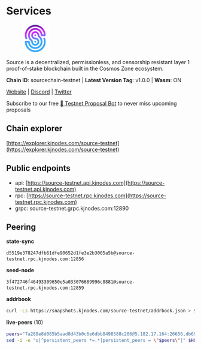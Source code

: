 # Services

<figure><img src="https://raw.githubusercontent.com/kj89/cosmos-images/main/logos/source.png" alt=""><figcaption></figcaption></figure>

Source is a decentralized, permissionless, and censorship resistant layer 1 proof-of-stake blockchain built in the Cosmos Zone ecosystem.

**Chain ID**: sourcechain-testnet | **Latest Version Tag**: v1.0.0 | **Wasm**: ON

[Website](https://www.sourceprotocol.io) | [Discord](https://discord.io/SourceProtocol) | [Twitter](https://www.twitter.com/sourceprotocol_)



Subscribe to our free [🤖 Testnet Proposal Bot](https://t.me/kjnodes_testnet_proposal_bot) to never miss upcoming proposals


## Chain explorer
[https://explorer.kjnodes.com/source-testnet](https://explorer.kjnodes.com/source-testnet)

## Public endpoints

* api: [https://source-testnet.api.kjnodes.com](https://source-testnet.api.kjnodes.com)
* rpc: [https://source-testnet.rpc.kjnodes.com](https://source-testnet.rpc.kjnodes.com)
* grpc: source-testnet.grpc.kjnodes.com:12890

## Peering

**state-sync**

```text
d5519e378247dfb61dfe90652d1fe3e2b3005a5b@source-testnet.rpc.kjnodes.com:12856
```

**seed-node**

```text
3f472746f46493309650e5a033076689996c8881@source-testnet.rpc.kjnodes.com:12859
```

**addrbook**
```bash
curl -Ls https://snapshots.kjnodes.com/source-testnet/addrbook.json > $HOME/.source/config/addrbook.json
```

**live-peers** (10)
```bash
peers="7a288e8d085b5aad8d43b0c6e6dbb8498588c206@5.182.17.164:26656,db69700d8b0c277183ab1ec34d79a083c2578d32@65.21.145.209:26656,da23ed57fc3d03b3864c309b589f2b5130a04a9f@65.109.111.204:28656,7143126daf3c0983745a0b10b83c8e794c4fb2fc@65.108.126.46:33656,67958f716999fdc47fac777f0605a1911653ae86@65.109.48.181:30656,a9e8376ba9309bdcf5d6ed00e8960d70a03bb3f2@213.202.218.28:26656,46ae715de3bcf284ff997b841e6e82f279e3654f@154.26.153.179:26656,5755422056c55063f76e4dd0c4245904640ec34b@135.181.149.90:26656,d5519e378247dfb61dfe90652d1fe3e2b3005a5b@65.109.68.190:12856,03d324b03078e3bd38c7c7550988362d11106ce4@135.181.198.246:26656"
sed -i -e "s|^persistent_peers *=.*|persistent_peers = \"$peers\"|" $HOME/.source/config/config.toml
```
